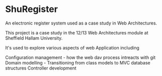 ShuRegister
===========

An electronic register system used as a case study in Web Architectures.

This project is a case study in the 12/13 Web Architectures module at Sheffield Hallam University.

It's used to explore various aspects of web Application including

Configuration management - how the web dav process intreacts with git Domain modelling - Transitioning from class models to MVC database structures Controller development
